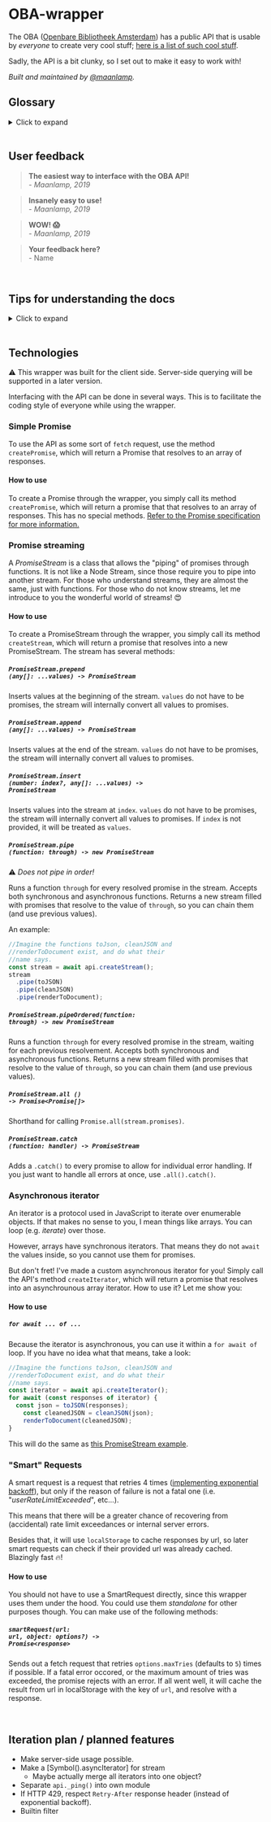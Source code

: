 # OBA-wrapper
The OBA ([Openbare Bibliotheek Amsterdam](https://oba.nl)) has a public API that is usable by *everyone* to create very cool stuff; [here is a list of such cool stuff](https://www.oba.nl/actueel/obahva/techtrack.html).

Sadly, the API is a bit clunky, so I set out to make it easy to work with!

_Built and maintained by [@maanlamp](https://github.com/maanlamp)._

## Glossary
<details>
  <summary>Click to expand</summary>

- [OBA-wrapper](#oba-wrapper)
	- [Glossary](#glossary)
	- [User feedback](#user-feedback)
	- [Tips for understanding the docs](#tips-for-understanding-the-docs)
	- [Technologies](#technologies)
		- [Simple Promise](#simple-promise)
			- [How to use](#how-to-use)
		- [Promise streaming](#promise-streaming)
			- [How to use](#how-to-use-1)
				- [<code>PromiseStream.prepend (*any[]:* ...values) -> PromiseStream</code>](#codepromisestreamprepend-any-values---promisestreamcode)
				- [<code>PromiseStream.append (*any[]:* ...values) -> PromiseStream</code>](#codepromisestreamappend-any-values---promisestreamcode)
				- [<code>PromiseStream.insert (*number*: index?, *any[]:* ...values) -> PromiseStream</code>](#codepromisestreaminsert-number-index-any-values---promisestreamcode)
				- [<code>PromiseStream.pipe (*function:* through) -> new PromiseStream</code>](#codepromisestreampipe-function-through---new-promisestreamcode)
				- [<code>PromiseStream.pipeOrdered(*function:* through) -> new PromiseStream</code>](#codepromisestreampipeorderedfunction-through---new-promisestreamcode)
				- [<code>PromiseStream.all () -> Promise<Promise[]></code>](#codepromisestreamall----promisepromisecode)
				- [<code>PromiseStream.catch (*function:* handler) -> PromiseStream</code>](#codepromisestreamcatch-function-handler---promisestreamcode)
		- [Asynchronous iterator](#asynchronous-iterator)
			- [How to use](#how-to-use-2)
				- [<code>for await ... of ...</code>](#codefor-await--of-code)
		- ["Smart" Requests](#%22smart%22-requests)
			- [How to use](#how-to-use-3)
				- [<code>smartRequest(_url_: url, _object_: options?) -> Promise\<response\></code>](#codesmartrequesturl-url-object-options---promiseresponsecode)
	- [Iteration plan / planned features](#iteration-plan--planned-features)
</details>

<br/>

## User feedback
> **The easiest way to interface with the OBA API!<br/>**
> \- _Maanlamp, 2019_

> **Insanely easy to use!<br/>**
> \- _Maanlamp, 2019_

> **WOW! 😱<br/>**
> \- _Maanlamp, 2019_

> **Your feedback here?**<br/>
> \- Name

<br/>

## Tips for understanding the docs
<details>
  <summary>Click to expand</summary>

  Methods are described as such:
  ##### <code>methodName (_type_: argument) -> returnValue</code>
  Typing is not enforced, but for clarity.
  When a method has no (explicit) return value, it is omitted in the description:
  ##### <code>methodName (_type_: argument)</code>
  Optional arguments are suffixed with a `?`:
  ##### <code>methodName (_type_: optionalArgument?)</code>
  When a method returns a *Promise*, the value of its fulfillment is denoted between angled brackets `< >`:
  ##### <code>methodName () -> promise\<fulfillmentValue\></code>
</details>

<br/>

## Technologies
⚠️ This wrapper was built for the client side. Server-side querying will be supported in a later version.

Interfacing with the API can be done in several ways. This is to facilitate the coding style of everyone while using the wrapper.

### Simple Promise
To use the API as some sort of `fetch` request, use the method `createPromise`, which will return a Promise that resolves to an array of responses.

#### How to use
To create a Promise through the wrapper, you simply call its method `createPromise`, which will return a promise that  that resolves to an array of responses. This has no special methods. [Refer to the Promise specification for more information.](https://developer.mozilla.org/en-US/docs/Web/JavaScript/Reference/Global_Objects/Promise)

### Promise streaming
A _PromiseStream_ is a class that allows the "piping" of promises through functions. It is not like a Node Stream, since those require you to pipe into another stream. For those who understand streams, they are almost the same, just with functions. For those who do not know streams, let me introduce to you the wonderful world of streams! 😍

#### How to use
To create a PromiseStream through the wrapper, you simply call its method `createStream`, which will return a promise that resolves into a new PromiseStream. The stream has several methods:

##### <code>PromiseStream.prepend (*any[]:* ...values) -> PromiseStream</code>
Inserts values at the beginning of the stream. `values` do not have to be promises, the stream will internally convert all values to promises.

##### <code>PromiseStream.append (*any[]:* ...values) -> PromiseStream</code>
Inserts values at the end of the stream. `values` do not have to be promises, the stream will internally convert all values to promises.

##### <code>PromiseStream.insert (*number*: index?, *any[]:* ...values) -> PromiseStream</code>
Inserts values into the stream at `index`. `values` do not have to be promises, the stream will internally convert all values to promises. If `index` is not provided, it will be treated as `values`.

##### <code>PromiseStream.pipe (*function:* through) -> new PromiseStream</code>
⚠️ _Does not pipe in order!_

Runs a function `through` for every resolved promise in the stream. Accepts both synchronous and asynchronous functions. Returns a new stream filled with promises that resolve to the value of `through`, so you can chain them (and use previous values).

An example:
```js
//Imagine the functions toJson, cleanJSON and
//renderToDocument exist, and do what their
//name says.
const stream = await api.createStream();
stream
  .pipe(toJSON)
  .pipe(cleanJSON)
  .pipe(renderToDocument);
```

##### <code>PromiseStream.pipeOrdered(*function:* through) -> new PromiseStream</code>
Runs a function `through` for every resolved promise in the stream, waiting for each previous resolvement. Accepts both synchronous and asynchronous functions. Returns a new stream filled with promises that resolve to the value of `through`, so you can chain them (and use previous values).

##### <code>PromiseStream.all () -> Promise<Promise[]></code>
Shorthand for calling `Promise.all(stream.promises)`.

##### <code>PromiseStream.catch (*function:* handler) -> PromiseStream</code>
Adds a `.catch()` to every promise to allow for individual error handling. If you just want to handle all errors at once, use `.all().catch()`.

### Asynchronous iterator
An iterator is a protocol used in JavaScript to iterate over enumerable objects. If that makes no sense to you, I mean things like arrays. You can loop (e.g. _iterate_) over those.

However, arrays have synchronous iterators. That means they do not `await` the values inside, so you cannot use them for promises.

But don't fret! I've made a custom asynchronous iterator for you! Simply call the API's method `createIterator`, which will return a promise that resolves into an asynchrounous array iterator. How to use it? Let me show you:

#### How to use

##### <code>for await ... of ...</code>
Because the iterator is asynchronous, you can use it within a `for await of` loop. If you have no idea what that means, take a look:

```js
//Imagine the functions toJson, cleanJSON and
//renderToDocument exist, and do what their
//name says.
const iterator = await api.createIterator();
for await (const responses of iterator) {
  const json = toJSON(responses);
	const cleanedJSON = cleanJSON(json);
	renderToDocument(cleanedJSON);
}
```
This will do the same as [this PromiseStream example](#codepipefunction-throughcode).

### "Smart" Requests
A smart request is a request that retries 4 times ([implementing exponential backoff](https://developers.google.com/analytics/devguides/reporting/core/v3/errors#backoff)), but only if the reason of failure is not a fatal one (i.e. "*userRateLimitExceeded*", etc...).

This means that there will be a greater chance of recovering from (accidental) rate limit exceedances or internal server errors.

Besides that, it will use `localStorage` to cache responses by url, so later smart requests can check if their provided url was already cached. Blazingly fast 🔥!

#### How to use
You should not have to use a SmartRequest directly, since this wrapper uses them under the hood. You could use them _standalone_ for other purposes though. You can make use of the following methods:

##### <code>smartRequest(_url_: url, _object_: options?) -> Promise\<response\></code>
Sends out a fetch request that retries `options.maxTries` (defaults to `5`) times if possible. If a fatal error occored, or the maximum amount of tries was exceeded, the promise rejects with an error. If all went well, it will cache the result from url in localStorage with the key of `url`, and resolve with a response.


<br/>

## Iteration plan / planned features
- Make server-side usage possible.
- Make a [Symbol().asyncIterator] for stream
  - Maybe actually merge all iterators into one object?
- Separate `api._ping()` into own module
- If HTTP 429, respect `Retry-After` response header (instead of exponential backoff).
- Builtin filter